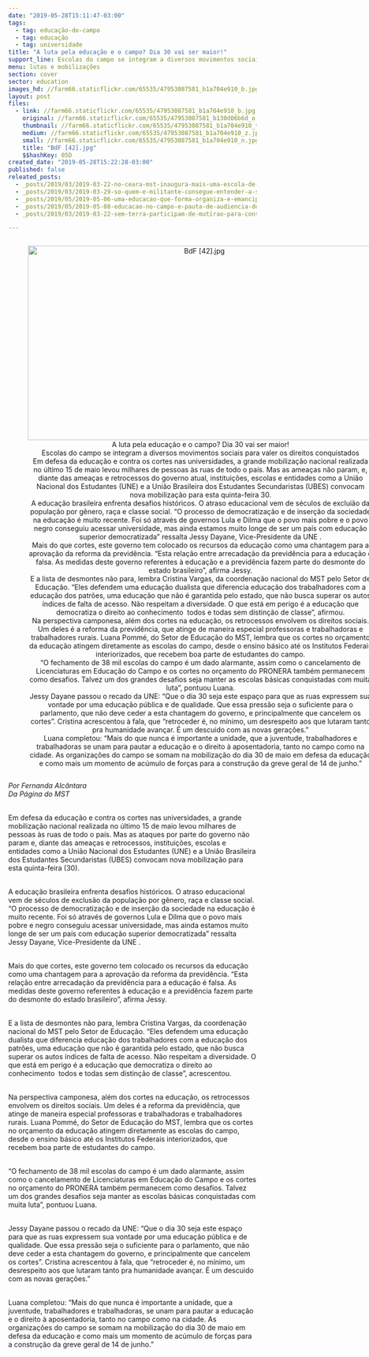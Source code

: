 ```yaml
---
date: "2019-05-28T15:11:47-03:00"
tags:
  - tag: educação-do-campo
  - tag: educação
  - tag: universidade
title: "A luta pela educação e o campo? Dia 30 vai ser maior!"
support_line: Escolas do campo se integram a diversos movimentos sociais para valer os direitos conquistados
menu: lutas e mobilizações
section: cover
sector: education
images_hd: //farm66.staticflickr.com/65535/47953087581_b1a704e910_b.jpg
layout: post
files:
  - link: //farm66.staticflickr.com/65535/47953087581_b1a704e910_b.jpg
    original: //farm66.staticflickr.com/65535/47953087581_b130d06b6d_o.jpg
    thumbnail: //farm66.staticflickr.com/65535/47953087581_b1a704e910_t.jpg
    medium: //farm66.staticflickr.com/65535/47953087581_b1a704e910_z.jpg
    small: //farm66.staticflickr.com/65535/47953087581_b1a704e910_n.jpg
    title: "BdF [42].jpg"
    $$hashKey: 05D
created_date: "2019-05-28T15:22:28-03:00"
published: false
releated_posts:
  - _posts/2019/03/2019-03-22-no-ceara-mst-inaugura-mais-uma-escola-de-ensino-medio-do-campo.md
  - _posts/2019/03/2019-03-29-so-quem-e-militante-consegue-entender-a-solidariedade-entre-os-povos.md
  - _posts/2019/05/2019-05-06-uma-educacao-que-forma-organiza-e-emancipa.md
  - _posts/2019/05/2019-05-08-educacao-no-campo-e-pauta-de-audiencia-do-mst-com-governo-gaucho.md
  - _posts/2019/03/2019-03-22-sem-terra-participam-de-mutirao-para-construcao-do-centro-de-referencia-socioambiental-na-ufal.md

---
```

<div style="text-align:center">
<figure class="image" style="display:inline-block"><img alt="BdF [42].jpg" height="394" src="//farm66.staticflickr.com/65535/47953087581_b1a704e910_b.jpg" width="700" />
<figcaption>A luta pela educa&ccedil;&atilde;o e o campo? Dia 30 vai ser maior!<br />
Escolas do campo se integram a diversos movimentos sociais para valer os direitos conquistados<br />
Em defesa da educa&ccedil;&atilde;o e contra os cortes nas universidades, a grande mobiliza&ccedil;&atilde;o nacional realizada no &uacute;ltimo 15 de maio levou milhares de pessoas &agrave;s ruas de todo o pa&iacute;s. Mas as amea&ccedil;as n&atilde;o param, e, diante das amea&ccedil;as e retrocessos do governo atual, institui&ccedil;&otilde;es, escolas e entidades como a Uni&atilde;o Nacional dos Estudantes (UNE) e a Uni&atilde;o Brasileira dos Estudantes Secundaristas (UBES) convocam nova mobiliza&ccedil;&atilde;o para esta quinta-feira 30.<br />
A educa&ccedil;&atilde;o brasileira enfrenta desafios hist&oacute;ricos. O atraso educacional vem de s&eacute;culos de exclui&atilde;o da popula&ccedil;&atilde;o por g&ecirc;nero, ra&ccedil;a e classe social. &ldquo;O processo de democratiza&ccedil;&atilde;o e de inser&ccedil;&atilde;o da sociedade na educa&ccedil;&atilde;o &eacute; muito recente. Foi s&oacute; atrav&eacute;s de governos Lula e Dilma que o povo mais pobre e o povo negro conseguiu acessar universidade, mas ainda estamos muito longe de ser um pa&iacute;s com educa&ccedil;&atilde;o superior democratizada&rdquo; ressalta Jessy Dayane, Vice-Presidente da UNE .<br />
Mais do que cortes, este governo tem colocado os recursos da educa&ccedil;&atilde;o como uma chantagem para a aprova&ccedil;&atilde;o da reforma da previd&ecirc;ncia. &ldquo;Esta rela&ccedil;&atilde;o entre arrecada&ccedil;&atilde;o da previd&ecirc;ncia para a educa&ccedil;&atilde;o &eacute; falsa. As medidas deste governo referentes &agrave; educa&ccedil;&atilde;o e a previd&ecirc;ncia fazem parte do desmonte do estado brasileiro&rdquo;, afirma Jessy.<br />
E a lista de desmontes n&atilde;o para, lembra Cristina Vargas, da coordena&ccedil;&atilde;o nacional do MST pelo Setor de Educa&ccedil;&atilde;o. &ldquo;Eles defendem uma educa&ccedil;&atilde;o dualista que diferencia educa&ccedil;&atilde;o dos trabalhadores com a educa&ccedil;&atilde;o dos patr&otilde;es, uma educa&ccedil;&atilde;o que n&atilde;o &eacute; garantida pelo estado, que n&atilde;o busca superar os autos &iacute;ndices de falta de acesso. N&atilde;o respeitam a diversidade. O que est&aacute; em perigo &eacute; a educa&ccedil;&atilde;o que democratiza o direito ao conhecimento&nbsp; todos e todas sem distin&ccedil;&atilde;o de classe&rdquo;, afirmou.<br />
Na perspectiva camponesa, al&eacute;m dos cortes na educa&ccedil;&atilde;o, os retrocessos envolvem os direitos sociais. Um deles &eacute; a reforma da previd&ecirc;ncia, que atinge de maneira especial professoras e trabalhadoras e trabalhadores rurais. Luana Pomm&eacute;, do Setor de Educa&ccedil;&atilde;o do MST, lembra que os cortes no or&ccedil;amento da educa&ccedil;&atilde;o atingem diretamente as escolas do campo, desde o ensino b&aacute;sico at&eacute; os Institutos Federais interiorizados, que recebem boa parte de estudantes do campo.<br />
&ldquo;O fechamento de 38 mil escolas do campo &eacute; um dado alarmante, assim como o cancelamento de Licenciaturas em Educa&ccedil;&atilde;o do Campo e os cortes no or&ccedil;amento do PRONERA tamb&eacute;m permanecem como desafios. Talvez um dos grandes desafios seja manter as escolas b&aacute;sicas conquistadas com muita luta&rdquo;, pontuou Luana.<br />
Jessy Dayane passou o recado da UNE: &ldquo;Que o dia 30 seja este espa&ccedil;o para que as ruas expressem sua vontade por uma educa&ccedil;&atilde;o p&uacute;blica e de qualidade. Que essa press&atilde;o seja o suficiente para o parlamento, que n&atilde;o deve ceder a esta chantagem do governo, e principalmente que cancelem os cortes&rdquo;. Cristina acrescentou &agrave; fala, que &ldquo;retroceder &eacute;, no m&iacute;nimo, um desrespeito aos que lutaram tanto pra humanidade avan&ccedil;ar. &Eacute; um descuido com as novas gera&ccedil;&otilde;es.&rdquo;<br />
Luana completou: &ldquo;Mais do que nunca &eacute; importante a unidade, que a juventude, trabalhadores e trabalhadoras se unam para pautar a educa&ccedil;&atilde;o e o direito &agrave; aposentadoria, tanto no campo como na cidade. As organiza&ccedil;&otilde;es do campo se somam na mobiliza&ccedil;&atilde;o do dia 30 de maio em defesa da educa&ccedil;&atilde;o e como mais um momento de ac&uacute;mulo de for&ccedil;as para a constru&ccedil;&atilde;o da greve geral de 14 de junho.&rdquo;</figcaption>
</figure>
</div>

<p><em>Por Fernanda Alc&acirc;ntara<br />
Da P&aacute;gina do MST</em></p>

<p><br />
Em defesa da educa&ccedil;&atilde;o e contra os cortes nas universidades, a grande mobiliza&ccedil;&atilde;o nacional realizada no &uacute;ltimo 15 de maio levou milhares de pessoas &agrave;s ruas de todo o pa&iacute;s. Mas as ataques por parte do governo n&atilde;o param e, diante das amea&ccedil;as e retrocessos, institui&ccedil;&otilde;es, escolas e entidades como a Uni&atilde;o Nacional dos Estudantes (UNE) e a Uni&atilde;o Brasileira dos Estudantes Secundaristas (UBES) convocam nova mobiliza&ccedil;&atilde;o para esta quinta-feira (30).<br />
&nbsp;</p>

<p>A educa&ccedil;&atilde;o brasileira enfrenta desafios hist&oacute;ricos. O atraso educacional vem de s&eacute;culos de exclus&atilde;o da popula&ccedil;&atilde;o por g&ecirc;nero, ra&ccedil;a e classe social. &ldquo;O processo de democratiza&ccedil;&atilde;o e de inser&ccedil;&atilde;o da sociedade na educa&ccedil;&atilde;o &eacute; muito recente. Foi s&oacute; atrav&eacute;s de governos Lula e Dilma que o povo mais pobre e negro conseguiu acessar universidade, mas ainda estamos muito longe de ser um pa&iacute;s com educa&ccedil;&atilde;o superior democratizada&rdquo; ressalta Jessy Dayane, Vice-Presidente da UNE .<br />
&nbsp;</p>

<p>Mais do que cortes, este governo tem colocado os recursos da educa&ccedil;&atilde;o como uma chantagem para a aprova&ccedil;&atilde;o da reforma da previd&ecirc;ncia. &ldquo;Esta rela&ccedil;&atilde;o entre arrecada&ccedil;&atilde;o da previd&ecirc;ncia para a educa&ccedil;&atilde;o &eacute; falsa. As medidas deste governo referentes &agrave; educa&ccedil;&atilde;o e a previd&ecirc;ncia fazem parte do desmonte do estado brasileiro&rdquo;, afirma Jessy.<br />
&nbsp;</p>

<p>E a lista de desmontes n&atilde;o para, lembra Cristina Vargas, da coordena&ccedil;&atilde;o nacional do MST pelo Setor de Educa&ccedil;&atilde;o. &ldquo;Eles defendem uma educa&ccedil;&atilde;o dualista que diferencia educa&ccedil;&atilde;o dos trabalhadores com a educa&ccedil;&atilde;o dos patr&otilde;es, uma educa&ccedil;&atilde;o que n&atilde;o &eacute; garantida pelo estado, que n&atilde;o busca superar os autos &iacute;ndices de falta de acesso. N&atilde;o respeitam a diversidade. O que est&aacute; em perigo &eacute; a educa&ccedil;&atilde;o que democratiza o direito ao conhecimento&nbsp; todos e todas sem distin&ccedil;&atilde;o de classe&rdquo;, acrescentou.<br />
&nbsp;</p>

<p>Na perspectiva camponesa, al&eacute;m dos cortes na educa&ccedil;&atilde;o, os retrocessos envolvem os direitos sociais. Um deles &eacute; a reforma da previd&ecirc;ncia, que atinge de maneira especial professoras e trabalhadoras e trabalhadores rurais. Luana Pomm&eacute;, do Setor de Educa&ccedil;&atilde;o do MST, lembra que os cortes no or&ccedil;amento da educa&ccedil;&atilde;o atingem diretamente as escolas do campo, desde o ensino b&aacute;sico at&eacute; os Institutos Federais interiorizados, que recebem boa parte de estudantes do campo.<br />
&nbsp;</p>

<p>&ldquo;O fechamento de 38 mil escolas do campo &eacute; um dado alarmante, assim como o cancelamento de Licenciaturas em Educa&ccedil;&atilde;o do Campo e os cortes no or&ccedil;amento do PRONERA tamb&eacute;m permanecem como desafios. Talvez um dos grandes desafios seja manter as escolas b&aacute;sicas conquistadas com muita luta&rdquo;, pontuou Luana.<br />
&nbsp;</p>

<p>Jessy Dayane passou o recado da UNE: &ldquo;Que o dia 30 seja este espa&ccedil;o para que as ruas expressem sua vontade por uma educa&ccedil;&atilde;o p&uacute;blica e de qualidade. Que essa press&atilde;o seja o suficiente para o parlamento, que n&atilde;o deve ceder a esta chantagem do governo, e principalmente que cancelem os cortes&rdquo;. Cristina acrescentou &agrave; fala, que &ldquo;retroceder &eacute;, no m&iacute;nimo, um desrespeito aos que lutaram tanto pra humanidade avan&ccedil;ar. &Eacute; um descuido com as novas gera&ccedil;&otilde;es.&rdquo;<br />
&nbsp;</p>

<p>Luana completou: &ldquo;Mais do que nunca &eacute; importante a unidade, que a juventude, trabalhadores e trabalhadoras, se unam para pautar a educa&ccedil;&atilde;o e o direito &agrave; aposentadoria, tanto no campo como na cidade. As organiza&ccedil;&otilde;es do campo se somam na mobiliza&ccedil;&atilde;o do dia 30 de maio em defesa da educa&ccedil;&atilde;o e como mais um momento de ac&uacute;mulo de for&ccedil;as para a constru&ccedil;&atilde;o da greve geral de 14 de junho.&rdquo;</p>
